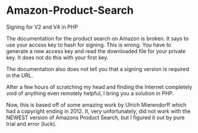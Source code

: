 # Amazon-Product-Search
Signing for V2 and V4 in PHP

The documentation for the product search on Amazon is broken. It says to use your access key to hash for signing. This is wrong. You have to generate a new access key and read the downloaded file for your private key. It does not do this with your first key.

The documentation also does not tell you that a signing version is required in the URL.

After a few hours of scratching my head and finding the Internet completely void of anything even remotely helpful, I bring you a solution in PHP.

Now, this is based off of some amazing work by Ulrich Mierendorff which had a copyright ending in 2012. It, very unfortunately, did not work with the NEWEST version of Amazons Product Search, but I figured it out by pure trial and error (luck).
